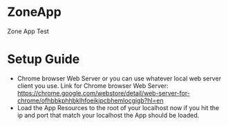 # ZoneApp
Zone App Test

# Setup Guide
- Chrome browser Web Server or you can use whatever local web server client you use. Link for Chrome browser Web Server:
https://chrome.google.com/webstore/detail/web-server-for-chrome/ofhbbkphhbklhfoeikjpcbhemlocgigb?hl=en
- Load the App Resources to the root of your localhost now if you hit the ip and port that match your localhost the App should be loaded.

